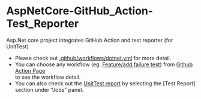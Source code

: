 # AspNetCore-GitHub_Action-Test_Reporter

Asp.Net core project integrates GitHub Action and test reporter (for UnitTest)

- Please check out [.github/workflows/dotnet.yml](https://github.com/MakotoAtsu/AspNetCore-GitHub_Action-Test_Reporter/blob/master/.github/workflows/dotnet.yml)
for more detail.
- You can choose any workflow (eg. [Feature/add failure test](https://github.com/MakotoAtsu/AspNetCore-GitHub_Action-Test_Reporter/actions/runs/2324387390)) from 
[Github Action Page](https://github.com/MakotoAtsu/AspNetCore-GitHub_Action-Test_Reporter/actions)  
to see the workflow detail.
- You can also check out the [UnitTest report](https://github.com/MakotoAtsu/AspNetCore-GitHub_Action-Test_Reporter/runs/6435389046?check_suite_focus=true)
 by selecting the [Test Report] section under “Jobs” panel.
